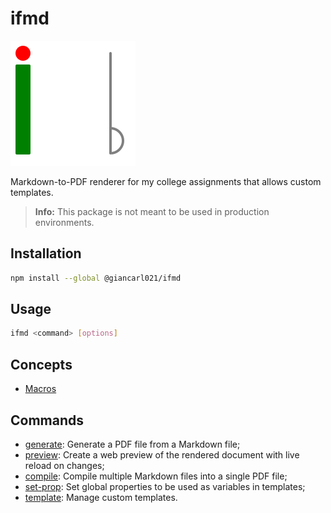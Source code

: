 # ifmd

![](../src/templates/Document/assets/img/favicon.svg)

Markdown-to-PDF renderer for my college assignments that allows custom templates.

> **Info:** This package is not meant to be used in production environments.

## Installation

```bash
npm install --global @giancarl021/ifmd
```

## Usage

```bash
ifmd <command> [options]
```

## Concepts

- [Macros](docs/concepts/macros.md)

## Commands
[//]: # (Insert any custom documentation ABOVE this line)
[//]: # (DOCS_START)

* [generate](docs/commands/ifmd-generate.md): Generate a PDF file from a Markdown file;
* [preview](docs/commands/ifmd-preview.md): Create a web preview of the rendered document with live reload on changes;
* [compile](docs/commands/ifmd-compile.md): Compile multiple Markdown files into a single PDF file;
* [set-prop](docs/commands/ifmd-set-prop.md): Set global properties to be used as variables in templates;
* [template](docs/commands/ifmd-template.md): Manage custom templates.

[//]: # (DOCS_END)
[//]: # (Insert any custom documentation BELOW this line)
